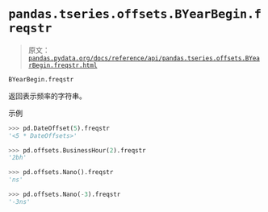 # `pandas.tseries.offsets.BYearBegin.freqstr`

> 原文：[`pandas.pydata.org/docs/reference/api/pandas.tseries.offsets.BYearBegin.freqstr.html`](https://pandas.pydata.org/docs/reference/api/pandas.tseries.offsets.BYearBegin.freqstr.html)

```py
BYearBegin.freqstr
```

返回表示频率的字符串。

示例

```py
>>> pd.DateOffset(5).freqstr
'<5 * DateOffsets>' 
```

```py
>>> pd.offsets.BusinessHour(2).freqstr
'2bh' 
```

```py
>>> pd.offsets.Nano().freqstr
'ns' 
```

```py
>>> pd.offsets.Nano(-3).freqstr
'-3ns' 
```
